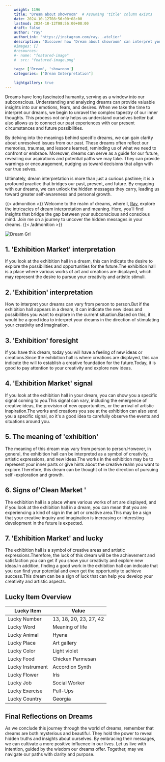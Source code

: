 ```yaml
---
    weight: 1196
    title: "Dream about showroom"  # Assuming 'title' column exists
    date: 2024-10-12T08:56:00+08:00
    lastmod: 2024-10-12T08:56:00+08:00
    draft: false
    author: "ray"
    authorLink: "https://instagram.com/ray._.atelier"
    description: "Discover how 'Dream about showroom' can interpret your future and uncover its significant meanings in your life."
    #images: []
    #resources:
    #- name: "featured-image"
    #  src: "featured-image.png"
    
    tags: ['Dream', 'showroom']
    categories: ["Dream Interpretation"]
    
    lightgallery: true
---
```

    
Dreams have long fascinated humanity, serving as a window into our subconscious. Understanding and analyzing dreams can provide valuable insights into our emotions, fears, and desires. When we take the time to interpret our dreams, we begin to unravel the complex tapestry of our inner thoughts. This process not only helps us understand ourselves better but also allows us to connect our past experiences with our present circumstances and future possibilities.

By delving into the meanings behind specific dreams, we can gain clarity about unresolved issues from our past. These dreams often reflect our memories, traumas, and lessons learned, reminding us of what we need to confront or embrace. Moreover, dreams can serve as a guide for our future, revealing our aspirations and potential paths we may take. They can provide warnings or encouragement, nudging us toward decisions that align with our true selves.

Ultimately, dream interpretation is more than just a curious pastime; it is a profound practice that bridges our past, present, and future. By engaging with our dreams, we can unlock the hidden messages they carry, leading us toward greater self-awareness and personal growth.

{{< admonition >}}
Welcome to the realm of dreams, where I, [Ray](https://instagram.com/ray._.atelier), explore the intricacies of dream interpretation and meaning. Here, you’ll find insights that bridge the gap between your subconscious and conscious mind. Join me on a journey to uncover the hidden messages in your dreams.
{{< /admonition >}}

![Dream Grl](https://cdn.pixabay.com/photo/2017/11/02/03/35/gothic-2910057_1280.jpg "Dream Grl")

## 1. 'Exhibition Market' interpretation
If you look at the exhibition hall in a dream, this can indicate the desire to explore the possibilities and opportunities for the future.The exhibition hall is a place where various works of art and creations are displayed, which may represent the desire to pursue your creativity and artistic stimuli.

## 2. 'Exhibition' interpretation
How to interpret your dreams can vary from person to person.But if the exhibition hall appears in a dream, it can indicate the new ideas and possibilities you want to explore in the current situation.Based on this, it would be a good idea to interpret your dreams in the direction of stimulating your creativity and imagination.

## 3. 'Exhibition' foresight
If you have this dream, today you will have a feeling of new ideas or creations.Since the exhibition hall is where creations are displayed, this can indicate the will to establish a creative foundation for the future.Today, it is good to pay attention to your creativity and explore new ideas.

## 4. 'Exhibition Market' signal
If you look at the exhibition hall in your dream, you can show you a specific signal coming to you.This signal can vary, including the emergence of creative ideas, the provision of new opportunities, or the arrival of artistic inspiration.The works and creations you see at the exhibition can also send you a specific signal, so it's a good idea to carefully observe the events and situations around you.

## 5. The meaning of 'exhibition'
The meaning of this dream may vary from person to person.However, in general, the exhibition hall can be interpreted as a symbol of creativity, artistic expressions, and new ideas.The works in the exhibition may be to represent your inner parts or give hints about the creative realm you want to explore.Therefore, this dream can be thought of in the direction of pursuing self -exploration and growth.

## 6. Signs of'Clean Market '
The exhibition hall is a place where various works of art are displayed, and if you look at the exhibition hall in a dream, you can mean that you are experiencing a kind of sign in the art or creative area.This may be a sign that your creative inquiry and imagination is increasing or interesting development in the future is expected.

## 7. 'Exhibition Market' and lucky
The exhibition hall is a symbol of creative areas and artistic expressions.Therefore, the luck of this dream will be the achievement and satisfaction you can get if you show your creativity and explore new ideas.In addition, finding a good work in the exhibition hall can indicate that you can find your potential and even get the opportunity to achieve success.This dream can be a sign of luck that can help you develop your creativity and artistic aspects.

## Lucky Item Overview
| Lucky Item          | Value              |
|---------------|--------------------|
| Lucky Number        | 13, 18, 20, 23, 27, 42  |
| Lucky Word          | Meaning of life |
| Lucky Animal        | Hyena |
| Lucky Place         | Art gallery     |
| Lucky Color         | Light violet     |
| Lucky Food          | Chicken Parmesan      |
| Lucky Instrument    | Accordion Synth |
| Lucky Flower        | Iris    |
| Lucky Job           | Social Worker       |
| Lucky Exercise      | Pull-Ups  |
| Lucky Country       | Georgia    |


##  Final Reflections on Dreams

As we conclude this journey through the world of dreams, remember that dreams are both mysterious and beautiful. They hold the power to reveal hidden truths and insights about ourselves. By embracing their messages, we can cultivate a more positive influence in our lives. Let us live with intention, guided by the wisdom our dreams offer. Together, may we navigate our paths with clarity and purpose.
